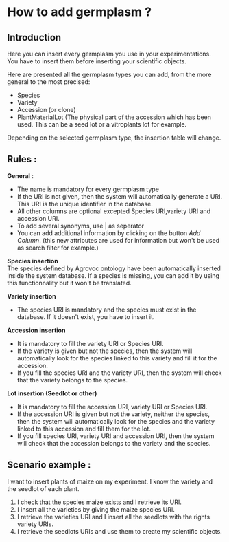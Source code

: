 # How to add germplasm ? 

## Introduction
Here you can insert every germplasm you use in your experimentations.
You have to insert them before inserting your scientific objects.

Here are presented all the germplasm types you can add, from the more general to the most precised:
- Species
- Variety
- Accession (or clone)
- PlantMaterialLot (The physical part of the accession which has been used. This can be a seed lot or a vitroplants lot for example.

Depending on the selected germplasm type, the insertion table will change.

## Rules : 
**General** :
- The name is mandatory for every germplasm type
- If the URI is not given, then the system will automatically generate a URI. This URI is the unique identifier in the database.
- All other columns are optional excepted Species URI,variety URI and accession URI.
- To add several synonyms, use | as seperator
- You can add additional information by clicking on the button *Add Column*. (this new attributes are used for information but won't be used as search filter for example.)

**Species insertion**  
The species defined by Agrovoc ontology have been automatically inserted inside the system database. If a species is missing, you can add it by using this functionnality but it won't be translated.

**Variety insertion** 
- The species URI is mandatory and the species must exist in the database. If it doesn't exist, you have to insert it.

**Accession insertion** 
- It is mandatory to fill the variety URI or Species URI.
- If the variety is given but not the species, then the system will automatically look for the species linked to this variety and fill it for the accession.
- If you fill the species URI and the variety URI, then the system will check that the variety belongs to the species.

**Lot insertion (Seedlot or other)** 
- It is mandatory to fill the accession URI, variety URI or Species URI.
- If the accession URI is given but not the variety, neither the species, then the system will automatically look for the species and the variety linked to this accession and fill them for the lot.
- If you fill species URI, variety URI and accession URI, then the system will check that the accession belongs to the variety and the species.

## Scenario example : 
I want to insert plants of maize on my experiment. I know the variety and the seedlot of each plant.
1. I check that the species maize exists and I retrieve its URI.
2. I insert all the varieties by giving the maize species URI.
3. I retrieve the varieties URI and I insert all the seedlots with the rights variety URIs.
4. I retrieve the seedlots URIs and use them to create my scientific objects.
